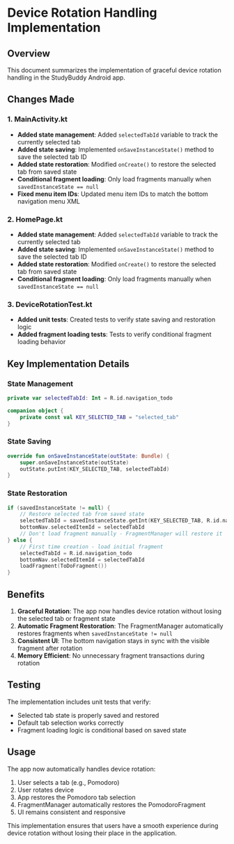 # Device Rotation Handling Implementation

## Overview
This document summarizes the implementation of graceful device rotation handling in the StudyBuddy Android app.

## Changes Made

### 1. MainActivity.kt
- **Added state management**: Added `selectedTabId` variable to track the currently selected tab
- **Added state saving**: Implemented `onSaveInstanceState()` method to save the selected tab ID
- **Added state restoration**: Modified `onCreate()` to restore the selected tab from saved state
- **Conditional fragment loading**: Only load fragments manually when `savedInstanceState == null`
- **Fixed menu item IDs**: Updated menu item IDs to match the bottom navigation menu XML

### 2. HomePage.kt
- **Added state management**: Added `selectedTabId` variable to track the currently selected tab
- **Added state saving**: Implemented `onSaveInstanceState()` method to save the selected tab ID
- **Added state restoration**: Modified `onCreate()` to restore the selected tab from saved state
- **Conditional fragment loading**: Only load fragments manually when `savedInstanceState == null`

### 3. DeviceRotationTest.kt
- **Added unit tests**: Created tests to verify state saving and restoration logic
- **Added fragment loading tests**: Tests to verify conditional fragment loading behavior

## Key Implementation Details

### State Management
```kotlin
private var selectedTabId: Int = R.id.navigation_todo

companion object {
    private const val KEY_SELECTED_TAB = "selected_tab"
}
```

### State Saving
```kotlin
override fun onSaveInstanceState(outState: Bundle) {
    super.onSaveInstanceState(outState)
    outState.putInt(KEY_SELECTED_TAB, selectedTabId)
}
```

### State Restoration
```kotlin
if (savedInstanceState != null) {
    // Restore selected tab from saved state
    selectedTabId = savedInstanceState.getInt(KEY_SELECTED_TAB, R.id.navigation_todo)
    bottomNav.selectedItemId = selectedTabId
    // Don't load fragment manually - FragmentManager will restore it
} else {
    // First time creation - load initial fragment
    selectedTabId = R.id.navigation_todo
    bottomNav.selectedItemId = selectedTabId
    loadFragment(ToDoFragment())
}
```

## Benefits

1. **Graceful Rotation**: The app now handles device rotation without losing the selected tab or fragment state
2. **Automatic Fragment Restoration**: The FragmentManager automatically restores fragments when `savedInstanceState != null`
3. **Consistent UI**: The bottom navigation stays in sync with the visible fragment after rotation
4. **Memory Efficient**: No unnecessary fragment transactions during rotation

## Testing

The implementation includes unit tests that verify:
- Selected tab state is properly saved and restored
- Default tab selection works correctly
- Fragment loading logic is conditional based on saved state

## Usage

The app now automatically handles device rotation:
1. User selects a tab (e.g., Pomodoro)
2. User rotates device
3. App restores the Pomodoro tab selection
4. FragmentManager automatically restores the PomodoroFragment
5. UI remains consistent and responsive

This implementation ensures that users have a smooth experience during device rotation without losing their place in the application.
